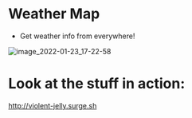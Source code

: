 # Weather Map
- Get weather info from everywhere!

![image_2022-01-23_17-22-58](https://user-images.githubusercontent.com/25494882/150685736-9e8c5bf0-bb56-41cf-acae-8c461b526f2b.png)

# Look at the stuff in action:
http://violent-jelly.surge.sh
